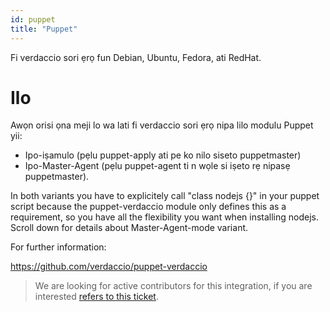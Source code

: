 ```yaml
---
id: puppet
title: "Puppet"
---
```


Fi verdaccio sori ẹrọ fun Debian, Ubuntu, Fedora, ati RedHat.

# Ilo

Awọn orisi ọna meji lo wa lati fi verdaccio sori ẹrọ nipa lilo modulu Puppet yii:

* Ipo-iṣamulo (pẹlu puppet-apply ati pe ko nilo siseto puppetmaster)
* Ipo-Master-Agent (pẹlu puppet-agent ti n wọle si iṣeto rẹ nipasẹ puppetmaster).

In both variants you have to explicitely call "class nodejs {}" in your puppet script because the puppet-verdaccio module only defines this as a requirement, so you have all the flexibility you want when installing nodejs. Scroll down for details about Master-Agent-mode variant.

For further information:

<https://github.com/verdaccio/puppet-verdaccio>

> We are looking for active contributors for this integration, if you are interested [refers to this ticket](https://github.com/verdaccio/puppet-verdaccio/issues/11).